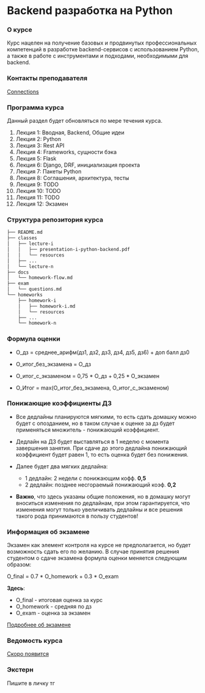 # Backend разработка на Python


### О курсе

Курс нацелен на получение базовых и продвинутых профессиональных компетенций
в разработке backend-сервисов с использованием Python, а также
в работе с инструментами и подходами, необходимыми для backend.


### Контакты преподавателя

[Connections](https://github.com/JUSSIAR/JUSSIAR/blob/main/connection.md)


### Программа курса

Данный раздел будет обновляться по мере течения курса.

1) Лекция 1: Вводная, Backend, Общие идеи
2) Лекция 2: Python
3) Лекция 3: Rest API
4) Лекция 4: Frameworks, сущности бэка
5) Лекция 5: Flask
6) Лекция 6: Django, DRF, инициализация проекта
7) Лекция 7: Пакеты Python
8) Лекция 8: Соглашения, архитектура, тесты
9) Лекция 9: TODO
10) Лекция 10: TODO
11) Лекция 11: TODO
12) Лекция 12: Экзамен


### Структура репозитория курса

```bash
├── README.md
├── classes
│   ├── lecture-i
│   │   ├── presentation-i-python-backend.pdf
│   │   └── resources
│   ├── ...
│   └── lecture-n
├── docs
│   └── homework-flow.md
├── exam
│   └── questions.md
└── homeworks
    ├── homework-i
    │   ├── homework-i.md
    │   └── resources
    ├── ...
    └── homework-n
```


### Формула оценки

- О_дз = среднее_арифм(дз1, дз2, дз3, дз4, дз5, дз6) + доп балл дз0

- О_итог_без_экзамена = О_дз

- О_итог_с_экзаменом = 0,75 * О_дз + 0,25 * О_экзамен

- O_Итог = max(О_итог_без_экзамена, О_итог_с_экзаменом)


### Понижающие коэффициенты ДЗ

- Все дедлайны планируются мягкими,
  то есть сдать домашку можно будет с опозданием,
  но в таком случае к оценке за дз будет применяться множитель - понижающий коэффициент.

- Дедлайн на ДЗ будет выставляться в 1 неделю с момента завершения занятия. 
  При сдаче до этого дедлайна понижающий коэффициент будет равен 1, 
  то есть оценка будет без понижения.
  
- Далее будет два мягких дедлайна: 
    + 1 дедлайн: 2 недели с понижающим кофф. **0,5**
    + 2 дедлайн: позднее несгораемый понижающий коэф. **0,2**

- **Важно**, что здесь указаны общие положения, 
  но в домашку могут вноситься изменения по дедлайнам, при этом гарантируется,
  что изменения могут только увеличивать дедлайны и все решения такого рода принимаются
  в пользу студентов!

### Информация об экзамене

Экзамен как элемент контроля на курсе не предполагается,
но будет возможность сдать его по желанию.
В случае принятия решения студентом о сдаче экзамена формула оценки меняется следующим образом:

O_final = 0.7 * O_homework + 0.3 * O_exam

**Здесь**:
- O_final - итоговая оценка за курс
- O_homework - средняя по дз
- O_exam - оценка за экзамен

[Подробнее об экзамене](./exam/questions.md)

### Ведомость курса

[Скоро появится](#)


### Экстерн

Пишите в личку тг
